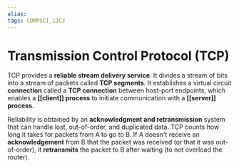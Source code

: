 ```yaml
---
alias:
tags: COMPSCI_1JC3
---
```

# Transmission Control Protocol (TCP)
TCP provides a **reliable stream delivery service**. It divides a stream of bits into a stream of packets called **TCP segments**. It establishes a virtual circuit **connection** called a **TCP connection** between host-port endpoints, which enables a **[[client]] process** to initiate communication with a **[[server]] process**. 

Reliability is obtained by an **acknowledgment and retransmission** system  that can handle lost, out-of-order, and duplicated data. TCP counts how long it takes for packets from A to go to B. If A doesn't receive an **acknowledgement** from B that the packet was received (or that it was out-of-order), it **retransmits** the packet to B after waiting (to not overload the router).